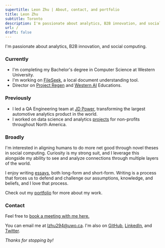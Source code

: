 ```yaml
---
supertitle: Leon Zhu | About, contact, and portfolio
title: Leon Zhu
subtitle: Toronto
description: I'm passionate about analytics, B2B innovation, and social computing.
url: /
draft: false
---
```


I'm passionate about analytics, B2B innovation, and social computing.

### Currently

- I'm completing my Bachelor's degree in Computer Science at Western University.
- I'm working on [FileSeek](/portfolio/fileseek), a local document understanding tool.
- Director on [Project Regen](/portfolio/regen) and [Western AI](portfolio/wai) Educations. 

### Previously

- I led a QA Engineering team at [JD Power](/portfolio/jdpower), transforming the largest automotive analytics product in the world.
- I worked on data science and analytics [projects](/portfolio/pangea) for non-profits throughout North America.

### Broadly

I'm interested in aligning humans to do more net good through novel theses in social computing. Curiosity is my strong suit, and I leverage this alongside my ability to see and analyze connections through multiple layers of the world.

I enjoy writing [essays](/blog), both long-form and short-form. Writing is a process that forces us to defend and challenge our assumptions, knowledge, and beliefs, and I love that process.

Check out my [portfolio](/portfolio) for more about my work. 

### Contact

Feel free to <a href="https://cal.com/leonz" class="button ~info">book a meeting with me here.</a>

You can email me at [lzhu294@uwo.ca](mailto:lzhu294@uwo.ca). I'm also on [GitHub](https://github.com/lehzhu), [LinkedIn](https://www.linkedin.com/in/leon-zhu/), and [Twitter](https://x.com/towheretobegin).

_Thanks for stopping by!_
